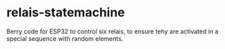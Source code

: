 # relais-statemachine

Berry code for ESP32 to control six relais, to ensure tehy are activated in a special sequence with random elements.
